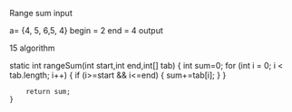 Range sum
input

a= {4, 5, 6,5, 4}
begin = 2
end = 4
output

15
algorithm

 static int rangeSum(int start,int end,int[] tab)
    {
        int sum=0;
        for (int i = 0; i < tab.length; i++) {
            if (i>=start && i<=end) {
                sum+=tab[i];
            }
        }
        
        return sum;
    }